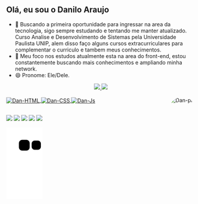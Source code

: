 ## Olá, eu sou o Danilo Araujo 
- 🔭 Buscando a primeira oportunidade para ingressar na area da tecnologia, sigo sempre estudando e tentando me manter atualizado. Curso Analise e Desenvolvimento de Sistemas pela Universidade Paulista UNIP, alem disso faço alguns cursos extracurriculares para complementar o curriculo e tambem meus conhecimentos.
- 🌱 Meu foco nos estudos atualmente esta na area do front-end, estou constantemente buscando mais conhecimentos e ampliando minha network.
- 😄 Pronome: Ele/Dele.

<div align="center">
  <a href="https://github.com/DaniloAraujo">
  <img height="180em" src="https://github-readme-stats.vercel.app/api?username=DaniloAraujo&show_icons=true&theme=github_dark&include_all_commits=true&count_private=true"/>
  <img height="180em" src="https://github-readme-stats.vercel.app/api/top-langs/?username=DaniloAraujo&layout=compact&langs_count=7&theme=github_dark"/>
</div>
  <div style="display: inline_block"><br>
  <img align="center" alt="Dan-HTML" height="48" width="48" src="https://cdn.jsdelivr.net/gh/devicons/devicon/icons/html5/html5-original-wordmark.svg">
  <img align="center" alt="Dan-CSS" height="48" width="48" src="https://cdn.jsdelivr.net/gh/devicons/devicon/icons/css3/css3-original-wordmark.svg">
  <img align="center" alt="Dan-Js" height="41" width="41" src="https://cdn.jsdelivr.net/gh/devicons/devicon/icons/javascript/javascript-original.svg">

  <img align="right" alt="Dan-pic" height="140" style="border-radius:50px;" src="https://media.giphy.com/media/iYVneIXJQ3jdJLkZmM/giphy.gif">
</div>
  
##
  
<div>
  <a href="https://www.instagram.com/danilo.ag_/" target="_blank"><img src="https://img.shields.io/badge/-Instagram-%23E4405F?style=for-the-badge&logo=instagram&logoColor=white" target="_blank"></a>
  <a href="https://www.facebook.com/dan.ag2" target="_blank"><img src="https://img.shields.io/badge/Facebook-1877F2?style=for-the-badge&logo=facebook&logoColor=white"></a>
  <a href="https://twitter.com/DanilooAraujoo" target="_blank"><img src="https://img.shields.io/badge/Twitter-1DA1F2?style=for-the-badge&logo=twitter&logoColor=white"></a>
  <a href = "mailto:daniloo.ag2@gmail.com"><img src="https://img.shields.io/badge/-Gmail-%23333?style=for-the-badge&logo=gmail&logoColor=white" target="_blank"></a>
  <a href="https://www.linkedin.com/in/danilo-ag" target="_blank"><img src="https://img.shields.io/badge/-LinkedIn-%230077B5?style=for-the-badge&logo=linkedin&logoColor=white" target="_blank"></a>
  
  ![Snake animation](https://github.com/DaniloAraujo/DaniloAraujo/blob/output/github-contribution-grid-snake.svg)
  
</div>
  

